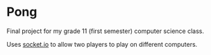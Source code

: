 # Pong

Final project for my grade 11 (first semester) computer science class.

Uses [socket.io](http://socket.io) to allow two players to play on different computers.